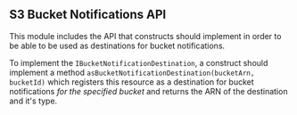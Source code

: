 ## S3 Bucket Notifications API

This module includes the API that constructs should implement in order to be
able to be used as destinations for bucket notifications.

To implement the `IBucketNotificationDestination`, a construct should implement
a method `asBucketNotificationDestination(bucketArn, bucketId)` which registers
this resource as a destination for bucket notifications _for the specified
bucket_ and returns the ARN of the destination and it's type.
